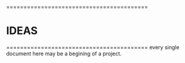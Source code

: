 =========================================
<h1>IDEAS</h1>
=========================================
every single document here may be a begining of a project.

